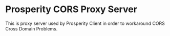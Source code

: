 # Prosperity CORS Proxy Server

This is proxy server used by Prosperity Client in order to workaround CORS Cross Domain Problems.
